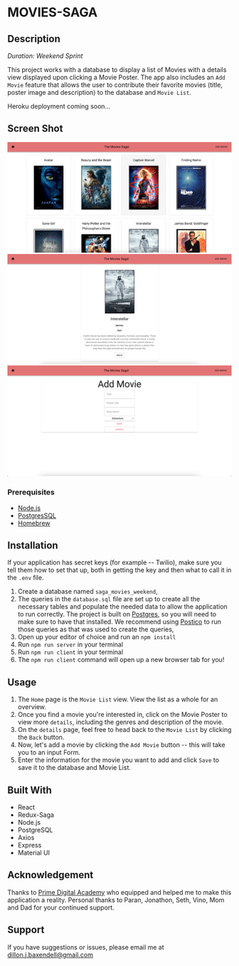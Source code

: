 # MOVIES-SAGA 

## Description

_Duration: Weekend Sprint_

This project works with a database to display a list of Movies with a details view displayed upon clicking a Movie Poster. The app also includes an `Add Movie` feature that allows the user to contribute their favorite movies (title, poster image and description) to the database and `Movie List`. 

Heroku deployment coming soon...

## Screen Shot


![adding](/public/images/Screenshot1.png)
![adding](/public/images/Screenshot3.png)
![adding](/public/images/Screenshot2.png)

### Prerequisites

- [Node.js](https://nodejs.org/en/)
- [PostgresSQL](https://www.postgresql.org/)
- [Homebrew](https://brew.sh/)

## Installation

If your application has secret keys (for example --  Twilio), make sure you tell them how to set that up, both in getting the key and then what to call it in the `.env` file.

1. Create a database named `saga_movies_weekend`,
2. The queries in the `database.sql` file are set up to create all the necessary tables and populate the needed data to allow the application to run correctly. The project is built on [Postgres](https://www.postgresql.org/download/), so you will need to make sure to have that installed. We recommend using [Postico](https://eggerapps.at/postico/) to run those queries as that was used to create the queries, 
3. Open up your editor of choice and run an `npm install`
4. Run `npm run server` in your terminal
5. Run `npm run client` in your terminal
6. The `npm run client` command will open up a new browser tab for you!

## Usage

1. The `Home` page is the `Movie List` view. View the list as a whole for an overview.
2. Once you find a movie you're interested in, click on the Movie Poster to view more `details`, including the genres and description of the movie.
3. On the `details` page, feel free to head back to the `Movie List` by clicking the `Back` button.
4. Now, let's add a movie by clicking the `Add Movie` button -- this will take you to an input Form.
5. Enter the information for the movie you want to add and click `Save` to save it to the database and Movie List.


## Built With

- React
- Redux-Saga
- Node.js
- PostgreSQL
- Axios
- Express
- Material UI


## Acknowledgement
Thanks to [Prime Digital Academy](www.primeacademy.io) who equipped and helped me to make this application a reality. Personal thanks to Paran, Jonathon, Seth, Vino, Mom and Dad for your continued support.

## Support
If you have suggestions or issues, please email me at [dillon.j.baxendell@gmail.com](www.google.com)